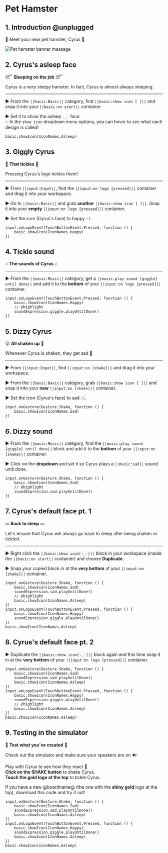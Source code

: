 # Pet Hamster

## 1. Introduction @unplugged

👋 Meet your new pet hamster, Cyrus 🐹

![Pet hamster banner message](/static/mb/projects/pet-hamster.png)

## 2. Cyrus's asleep face

😴 **Sleeping on the job** 😴

Cyrus is a very sleepy hamster. In fact, Cyrus is almost always sleeping.

---

► From the ``||basic:Basic||`` category, find ``||basic:show icon [ ]||`` and snap it into your ``||basic:on start||`` container.

► Set it to show the asleep ``-_-`` face.  
💡 In the ``show icon`` dropdown menu options, you can hover to see what each design is called!

```blocks
basic.showIcon(IconNames.Asleep)
```

## 3. Giggly Cyrus

🤣 **That tickles** 🤣

Pressing Cyrus's logo tickles them!

---

► From ``||input:Input||``, find the ``||input:on logo [pressed]||`` container and drag it into your workspace.

► Go to ``||basic:Basic||`` and grab **another** ``||basic:show icon [ ]||``. Snap it into your **empty** ``||input:on logo [pressed]||`` container.

► Set the icon (Cyrus's face) to happy ``:)``.

```blocks
input.onLogoEvent(TouchButtonEvent.Pressed, function () {
    basic.showIcon(IconNames.Happy)
})
```

## 4. Tickle sound

🎶 **The sounds of Cyrus** 🎶

---

► From the ``||music:Music||`` category, get a ``||music:play sound [giggle] until done||`` and add it to the **bottom** of your ``||input:on logo [pressed]||`` container.

```blocks
input.onLogoEvent(TouchButtonEvent.Pressed, function () {
    basic.showIcon(IconNames.Happy)
    // @highlight
    soundExpression.giggle.playUntilDone()
})
```

## 5. Dizzy Cyrus

😵 **All shaken up** 💫

Whenever Cyrus is shaken, they get sad 🙁

---

► From ``||input:Input||``, find ``||input:on [shake]||`` and drag it into your workspace.

► From the ``||basic:Basic||`` category, grab ``||basic:show icon [ ]||`` and snap it into your **new** ``||input:on [shake]||`` container.

► Set the icon (Cyrus's face) to sad ``:(``.

```blocks
input.onGesture(Gesture.Shake, function () {
    basic.showIcon(IconNames.Sad)
})
```

## 6. Dizzy sound

► From the ``||music:Music||`` category, find the ``||music:play sound [giggle] until done||`` block and add it to the **bottom** of your ``||input:on [shake]||`` container.

► Click on the **dropdown** and set it so Cyrus plays a ``||music:sad||`` sound until done.

```blocks
input.onGesture(Gesture.Shake, function () {
    basic.showIcon(IconNames.Sad)
    // @highlight
    soundExpression.sad.playUntilDone()
})
```

## 7. Cyrus's default face pt. 1

💤 **Back to sleep** 💤

Let's ensure that Cyrus will always go back to sleep after being shaken or tickled.

---

► Right click the ``||basic:show icon[-_-]||`` block in your workspace (inside the ``||basic:on start||`` container) and choose **Duplicate**.

► Snap your copied block in at the **very bottom** of your ``||input:on [shake]||`` container.

```blocks
input.onGesture(Gesture.Shake, function () {
    basic.showIcon(IconNames.Sad)
    soundExpression.sad.playUntilDone()
    // @highlight
    basic.showIcon(IconNames.Asleep)
})
input.onLogoEvent(TouchButtonEvent.Pressed, function () {
    basic.showIcon(IconNames.Happy)
    soundExpression.giggle.playUntilDone()
})
basic.showIcon(IconNames.Asleep)
```

## 8. Cyrus's default face pt. 2

► Duplicate the ``||basic:show icon[-_-]||`` block again and this time snap it in at the **very bottom** of your ``||input:on logo [pressed]||`` container.

```blocks
input.onGesture(Gesture.Shake, function () {
    basic.showIcon(IconNames.Sad)
    soundExpression.sad.playUntilDone()
    basic.showIcon(IconNames.Asleep)
})
input.onLogoEvent(TouchButtonEvent.Pressed, function () {
    basic.showIcon(IconNames.Happy)
    soundExpression.giggle.playUntilDone()
    // @highlight
    basic.showIcon(IconNames.Asleep)
})
basic.showIcon(IconNames.Asleep)
```

## 9. Testing in the simulator

🐾 **Test what you've created** 🐾

Check out the simulator and make sure your speakers are on 🔊

Play with Cyrus to see how they react 🐹  
**Click on the SHAKE button** to shake Cyrus.  
**Touch the gold logo at the top** to tickle Cyrus.

If you have a new @boardname@ (the one with the **shiny gold** logo at the top), download this code and try it out!

```blocks
input.onGesture(Gesture.Shake, function () {
    basic.showIcon(IconNames.Sad)
    soundExpression.sad.playUntilDone()
    basic.showIcon(IconNames.Asleep)
})
input.onLogoEvent(TouchButtonEvent.Pressed, function () {
    basic.showIcon(IconNames.Happy)
    soundExpression.giggle.playUntilDone()
    basic.showIcon(IconNames.Asleep)
})
basic.showIcon(IconNames.Asleep)
```